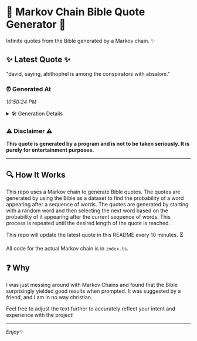 # 📖 Markov Chain Bible Quote Generator 📖

Infinite quotes from the Bible generated by a Markov chain. ✨

## ✨ Latest Quote ✨
"david, saying, ahithophel is among the conspirators with absalom."

### ⏰ Generated At
*10:50:24 PM*

<details>
    <summary>🛠️ Generation Details</summary>
    <p>
        <strong>🌱 Seed:</strong> david,<br>
        <strong>🔄 Iterations:</strong> 8<br>
        <strong>📜 Context History:</strong><br>[ david, ]: saying,<br>[ david,, saying, ]: ahithophel<br>[ david,, saying,, ahithophel ]: is<br>[ david,, saying,, ahithophel, is ]: among<br>[ david,, saying,, ahithophel, is, among ]: the<br>[ david,, saying,, ahithophel, is, among, the ]: conspirators<br>[ saying,, ahithophel, is, among, the, conspirators ]: with<br>[ ahithophel, is, among, the, conspirators, with ]: absalom.<br>
    </p>
</details>

### ⚠️ Disclaimer ⚠️
**This quote is generated by a program and is not to be taken seriously. It is purely for entertainment purposes.**

---

## 🔍 How It Works

This repo uses a Markov chain to generate Bible quotes. The quotes are generated by using the Bible as a dataset to find the probability of a word appearing after a sequence of words. The quotes are generated by starting with a random word and then selecting the next word based on the probability of it appearing after the current sequence of words. This process is repeated until the desired length of the quote is reached.

This repo will update the latest quote in this README every 10 minutes. ⏳

All code for the actual Markov chain is in `index.ts`.

## ❓ Why

I was just messing around with Markov Chains and found that the Bible surprisingly yielded good results when prompted. 
It was suggested by a friend, and I am in no way christian.

Feel free to adjust the text further to accurately reflect your intent and experience with the project!

---

*Enjoy*✨
